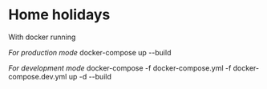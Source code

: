 # Home holidays

With docker running

*For production mode*
docker-compose up --build

*For development mode*
docker-compose -f docker-compose.yml -f docker-compose.dev.yml up -d --build
